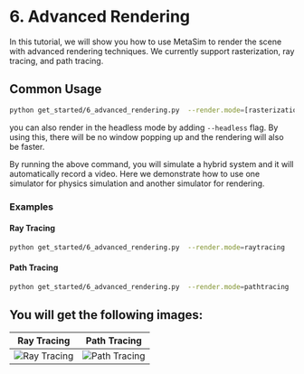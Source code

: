 #  6. Advanced Rendering
In this tutorial, we will show you how to use MetaSim to render the scene with advanced rendering techniques. We currently support rasterization, ray tracing, and path tracing.

## Common Usage

```bash
python get_started/6_advanced_rendering.py  --render.mode=[rasterization|raytracing|pathtracing]
```
you can also render in the headless mode by adding `--headless` flag. By using this, there will be no window popping up and the rendering will also be faster.

By running the above command, you will simulate a hybrid system and it will automatically record a video. Here we demonstrate how to use one simulator for physics simulation and another simulator for rendering.


### Examples

#### Ray Tracing
```bash
python get_started/6_advanced_rendering.py  --render.mode=raytracing
```

#### Path Tracing
```bash
python get_started/6_advanced_rendering.py  --render.mode=pathtracing
```


You will get the following images:
---
| Ray Tracing | Path Tracing |
|:---:|:---:|
| ![Ray Tracing](../../../_static/standard_output/6_advanced_rendering_isaaclab_raytracing.png) | ![Path Tracing](../../../_static/standard_output/6_advanced_rendering_isaaclab_pathtracing.png) |
